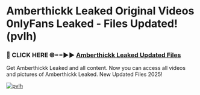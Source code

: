 # Amberthickk Leaked Original Videos 0nlyFans Leaked - Files Updated! (pvlh)

<h3>🔴 CLICK HERE 🌐==►► <a href="https://tinyurl.com/ehrbuxhb" rel="nofollow">Amberthickk Leaked Updated Files</a></h3>

Get Amberthickk Leaked and all content. Now you can access all videos and pictures of Amberthickk Leaked. New Updated Files 2025!

[![pvlh](https://i.imgur.com/lVYEuWS.gif)](https://tinyurl.com/ehrbuxhb)
